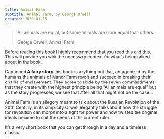 ```yaml
---
title: Animal Farm
subtitle: Animal Farm, by George Orwell
created: 2020-01-15
---
```


> All animals are equal, but some animals are more equal than others.
>
> George Orwell, Animal Farm

Before reading this book I highly recommend that you read [this](https://www.orwellfoundation.com/the-orwell-foundation/orwell/essays-and-other-works/the-freedom-of-the-press/) and [this](https://www.orwellfoundation.com/the-orwell-foundation/orwell/books-by-orwell/animal-farm/preface-to-the-ukrainian-edition-of-animal-farm-by-george-orwell/). This will provide you with the necessary context for what’s being talked about in the book.

Captioned **A fairy story** this book is anything but that, antagonized by the humans the animals of Manor Farm revolt and succeed in breaking their chains of enslavement. They agree to abide by the seven commandments that they create with the highest principle being “All animals are equal” but as the story progresses, we see that after all that might not be the case…

Animal Farm is an allegory meant to talk about the Russian Revolution of the 20th Century, in its simplicity Orwell elegantly talks about how the struggle for revolution can morph into a fight for power and how twisted the original ideals become to suit the needs of the current ruler.

It’s a very short book that you can get through in a day and a timeless classic.
